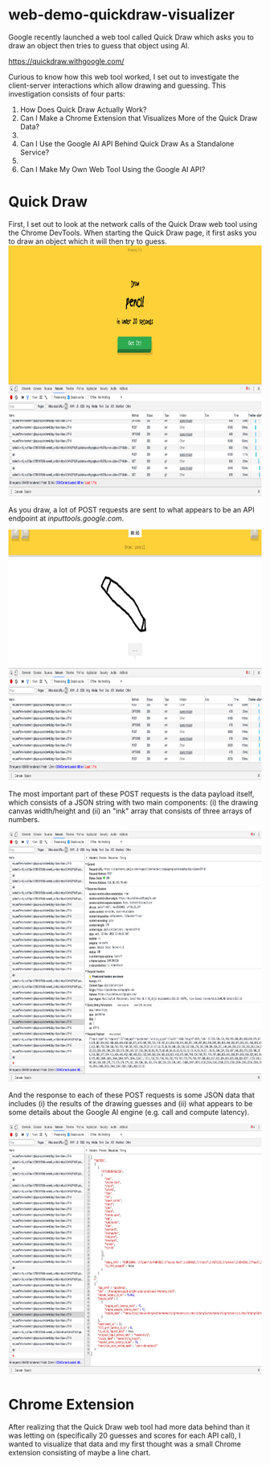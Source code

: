 # web-demo-quickdraw-visualizer

Google recently launched a web tool called Quick Draw which asks you to draw an object then tries to guess that object using AI.

<a href="https://quickdraw.withgoogle.com/">https://quickdraw.withgoogle.com/</a>

Curious to know how this web tool worked, I set out to investigate the client-server interactions which allow drawing and guessing. This investigation consists of four parts:

<ol>
<li>How Does Quick Draw Actually Work?</li>
<li>Can I Make a Chrome Extension that Visualizes More of the Quick Draw Data?<li>
<li>Can I Use the Google AI API Behind Quick Draw As a Standalone Service?<li>
<li>Can I Make My Own Web Tool Using the Google AI API?</li>
</ol>

<h1>Quick Draw</h1>
First, I set out to look at the network calls of the Quick Draw web tool using the Chrome DevTools. When starting the Quick Draw page, it first asks you to draw an object which it will then try to guess.

<img src="screenshots/screenshot_quickdraw-google-1.png" height="500px">

As you draw, a lot of POST requests are sent to what appears to be an API endpoint at <i>inputtools.google.com</i>.

<img src="screenshots/screenshot_quickdraw-google-2.png" height="500px">

The most important part of these POST requests is the data payload itself, which consists of a JSON string with two main components: (i) the drawing canvas width/height and (ii) an "ink" array that consists of three arrays of numbers.

<img src="screenshots/screenshot_quickdraw-google-3.png" height="500px">

And the response to each of these POST requests is some JSON data that includes (i) the results of the drawing guesses and (ii) what appears to be some details about the Google AI engine (e.g. call and compute latency).   

<img src="screenshots/screenshot_quickdraw-google-4.png" height="500px">

<h1>Chrome Extension</h1>

After realizing that the Quick Draw web tool had more data behind than it was letting on (specifically 20 guesses and scores for each API call), I wanted to visualize that data and my first thought was a small Chrome extension consisting of maybe a line chart.
